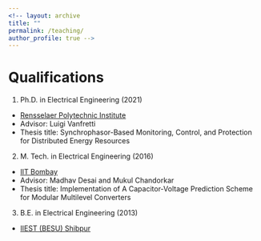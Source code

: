 ```yaml
---
<!-- layout: archive
title: ""
permalink: /teaching/
author_profile: true -->
---
```


# Qualifications

1. Ph.D. in Electrical Engineering (2021)
  - [Rensselaer Polytechnic Institute](https://en.wikipedia.org/wiki/Rensselaer_Polytechnic_Institute)
  - Advisor: Luigi Vanfretti
  - Thesis title: Synchrophasor-Based Monitoring, Control, and Protection for Distributed Energy Resources

2. M. Tech. in Electrical Engineering (2016)
  - [IIT Bombay](https://en.wikipedia.org/wiki/IIT_Bombay)
  - Advisor: Madhav Desai and Mukul Chandorkar
  - Thesis title: Implementation of A Capacitor-Voltage Prediction Scheme for Modular Multilevel Converters

3. B.E. in Electrical Engineering (2013)
  - [IIEST (BESU) Shibpur](https://en.wikipedia.org/wiki/IIEST,_Shibpur)





